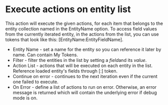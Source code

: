 # Execute actions on entity list

This action will execute the given actions, for each item that belongs to the entity collection named in the EntityName option.
To access field values from the currently iterated entity, in the actions from the list, you can use tokens that look like this: [EntityName:EntityFieldName].


* Entity Name - set a name for the entity so you can reference it later by name. Can contain My Tokens.
* Filter - filter the entities in the list by setting a *field*and its *value*. 
* Action List - actions that will be executed on each entity in the list. Reference loaded entity's fields through [<EntityName>:<EntityFieldName>] token. 
* Continue on error - continues to the next iteration even if the current one failed to execute.
* On Error - define a list of actions to run on error. Otherwise, an error message is returned which will contain the underlying error if debug mode is on.



